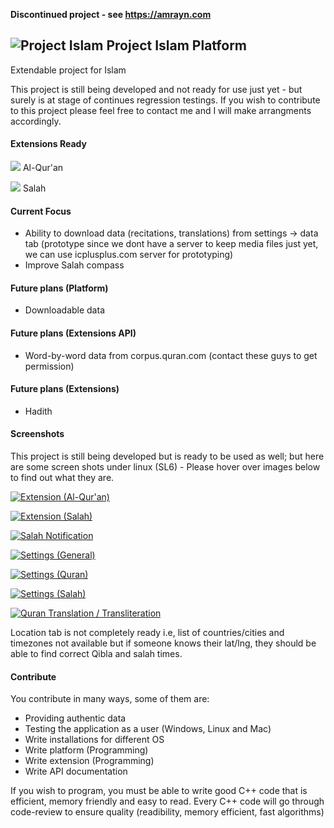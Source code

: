   **Discontinued project - see https://amrayn.com**

![Project Islam](https://raw.github.com/mkhan3189/project-islam/master/resources/images/project-islam128.png) Project Islam Platform
----------------------

Extendable project for Islam

This project is still being developed and not ready for use just yet - but surely is at stage of continues regression testings. If you wish to contribute to this project please feel free to contact me and I will make arrangments accordingly.

#### Extensions Ready

  ![](https://raw.github.com/amrayn/project-islam/master/resources/images/quran.png) Al-Qur'an
 
  ![](https://raw.github.com/amrayn/project-islam/master/resources/images/mosque.png) Salah

#### Current Focus

 - Ability to download data (recitations, translations) from settings -> data tab (prototype since we dont have a server to keep media files just yet, we can use icplusplus.com server for prototyping)
 - Improve Salah compass

#### Future plans (Platform)

 - Downloadable data

#### Future plans (Extensions API)

 - Word-by-word data from corpus.quran.com (contact these guys to get permission)

#### Future plans (Extensions)

 - Hadith

#### Screenshots

This project is still being developed but is ready to be used as well; but here are some screen shots under linux (SL6) - Please hover over images below to find out what they are.

[![Extension (Al-Qur'an)](https://raw.githubusercontent.com/amrayn/project-islam/master/resources/screenshots/extension-al-quran.png)](https://raw.github.com/amrayn/project-islam/master/resources/screenshots/extension-al-quran.png)

[![Extension (Salah)](https://raw.githubusercontent.com/amrayn/project-islam/master/resources/screenshots/extension-salah.png)](https://raw.github.com/amrayn/project-islam/master/resources/screenshots/extension-salah.png)

[![Salah Notification](https://raw.githubusercontent.com/amrayn/project-islam/master/resources/screenshots/salah-notification.png)](https://raw.github.com/amrayn/project-islam/master/resources/screenshots/salah-notification.png)

[![Settings (General)](https://raw.githubusercontent.com/amrayn/project-islam/master/resources/screenshots/settings-general.png)](https://raw.github.com/amrayn/project-islam/master/resources/screenshots/settings-general.png)

[![Settings (Quran)](https://raw.githubusercontent.com/amrayn/project-islam/master/resources/screenshots/settings-quran.png)](https://raw.github.com/amrayn/project-islam/master/resources/screenshots/settings-quran.png)

[![Settings (Salah)](https://raw.githubusercontent.com/amrayn/project-islam/master/resources/screenshots/settings-salah.png)](https://raw.github.com/amrayn/project-islam/master/resources/screenshots/settings-salah.png)

[![Quran Translation / Transliteration](https://raw.githubusercontent.com/amrayn/project-islam/master/resources/screenshots/ql-quran-translation-transliteration.png)](https://raw.github.com/amrayn/project-islam/master/resources/screenshots/ql-quran-translation-transliteration.png)

Location tab is not completely ready i.e, list of countries/cities and timezones not available but if someone knows their lat/lng, they should be able to find correct Qibla and salah times.

#### Contribute

You contribute in many ways, some of them are:
 - Providing authentic data
 - Testing the application as a user (Windows, Linux and Mac)
 - Write installations for different OS
 - Write platform (Programming)
 - Write extension (Programming)
 - Write API documentation

If you wish to program, you must be able to write good C++ code that is efficient, memory friendly and easy to read. Every C++ code will go through code-review to ensure quality (readibility, memory efficient, fast algorithms)




